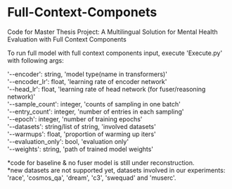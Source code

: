 # Full-Context-Componets   
Code for Master Thesis Project: A Multilingual Solution for Mental Health Evaluation with Full Context Components   

To run full model with full context components input, execute 'Execute.py' with following args:   

'--encoder': string, 'model type(name in transformers)'   
'--encoder_lr': float, 'learning rate of encoder network'   
'--head_lr': float, 'learning rate of head network (for fuser/reasoning network)'   
'--sample_count': integer, 'counts of sampling in one batch'   
'--entry_count': integer, 'number of entries in each sampling'   
'--epoch': integer, 'number of training epochs'   
'--datasets': string/list of string, 'involved datasets'   
'--warmups': float, 'proportion of warming up iters'   
'--evaluation_only': bool, 'evaluation only'   
'--weights': string, 'path of trained model weights'   
   
*code for baseline & no fuser model is still under reconstruction.   
*new datasets are not supported yet, datasets involved in our experiments: 'race', 'cosmos_qa', 'dream', 'c3', 'swequad' and 'muserc'.
